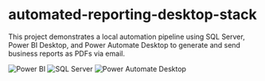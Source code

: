 # automated-reporting-desktop-stack
This project demonstrates a local automation pipeline using SQL Server, Power BI Desktop, and Power Automate Desktop to generate and send business reports as PDFs via email.

![Power BI](https://img.shields.io/badge/tool-PowerBI-yellow)
![SQL Server](https://img.shields.io/badge/database-SQL--Server-blue)
![Power Automate Desktop](https://img.shields.io/badge/automation-PAD-lightgrey)
